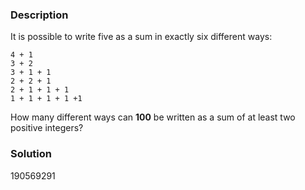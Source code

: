 ### Description
It is possible to write five as a sum in exactly six different ways:

```
4 + 1
3 + 2
3 + 1 + 1
2 + 2 + 1
2 + 1 + 1 + 1
1 + 1 + 1 + 1 +1
```
How many different ways can **100** be written as a sum of at least two positive integers?


### Solution
190569291
